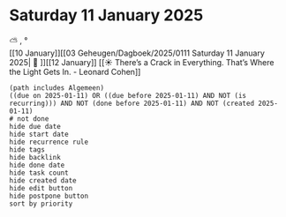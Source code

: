 # Saturday 11 January 2025

⛅ , °<br>[[10 January]][[03 Geheugen/Dagboek/2025/0111 Saturday 11 January 2025| 📓 ]][[12 January]]
[[☀️ There’s a Crack in Everything. That’s Where the Light Gets In. - Leonard Cohen]]
```tasks
(path includes Algemeen)
((due on 2025-01-11) OR ((due before 2025-01-11) AND NOT (is recurring))) AND NOT (done before 2025-01-11) AND NOT (created 2025-01-11)
# not done
hide due date
hide start date
hide recurrence rule
hide tags
hide backlink
hide done date
hide task count
hide created date
hide edit button
hide postpone button 
sort by priority 
```